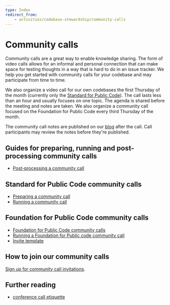 ```yaml
---
type: Index
redirect_from:
    - activities/codebase-stewardship/community-calls
---
```


# Community calls

Community calls are a great way to enable knowledge sharing. The form of video calls allows for an informal and personal connection that can make space for testing thoughts in a way that is hard to do in an issue tracker. We help you get started with community calls for your codebase and may participate from time to time.

We also organize a video call for our own codebases the first Thursday of the month (currently only the [Standard for Public Code](https://standard.publiccode.net)). The call lasts less than an hour and usually focuses on one topic. The agenda is shared before the meeting and notes are taken. We also organize a community call focused on the Foundation for Public Code every third Thursday of the month.

The community call notes are published on our [blog](https://blog.publiccode.net) after the call. Call participants may review the notes before they're published.

## Guides for preparing, running and post-processing community calls

* [Post-processing a community call](post-process-community-call.md)

## Standard for Public Code community calls

* [Preparing a community call](../standard-maintainance/preparing-community-call.md)
* [Running a community call](../standard-maintainance/running-community-call.md)

## Foundation for Public Code community calls

* [Foundation for Public Code community calls](../communication/community-call.md)
* [Running a Foundation for Public code community call](../communication/running-community-call.md)
* [Invite template](../communication/community-call-invite-template.md)

## How to join our community calls

[Sign up for community call invitations](https://forms.gle/gn7wR2Eaxbv5g1BF9).

## Further reading

* [conference call etiquette](../communication/conference-call-etiquette.md)
